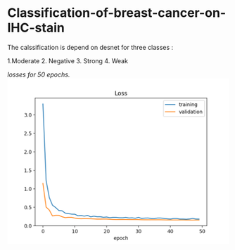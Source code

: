 # Classification-of-breast-cancer-on-IHC-stain

The calssification is depend on desnet for three classes : 

1.Moderate
2. Negative
3. Strong 
4. Weak

*losses for 50 epochs.*
![](testing_losses.png)
